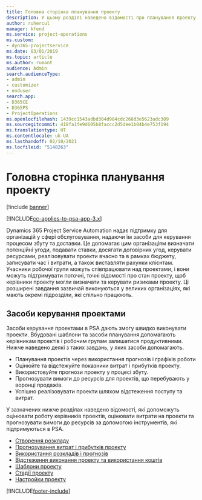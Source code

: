 ```yaml
---
title: Головна сторінка планування проекту
description: У цьому розділі наведено відомості про планування проекту.
author: ruhercul
manager: kfend
ms.service: project-operations
ms.custom:
- dyn365-projectservice
ms.date: 03/01/2019
ms.topic: article
ms.author: rumant
audience: Admin
search.audienceType:
- admin
- customizer
- enduser
search.app:
- D365CE
- D365PS
- ProjectOperations
ms.openlocfilehash: 1439cc1543adbd304d984cdc268d3e5623adc309
ms.sourcegitcommit: 418fa1fe9d605b8faccc2d5dee1b04b4e753f194
ms.translationtype: HT
ms.contentlocale: uk-UA
ms.lasthandoff: 02/10/2021
ms.locfileid: "5148263"
---
```

# <a name="project-planning-home-page"></a>Головна сторінка планування проекту

[!include [banner](../includes/psa-now-project-operations.md)]

[!INCLUDE[cc-applies-to-psa-app-3.x](../includes/cc-applies-to-psa-app-3x.md)]

Dynamics 365 Project Service Automation надає підтримку для організацій у сфері обслуговування, надаючи їм засоби для керування процесом збуту та доставки. Це допомагає цим організаціям визначати потенційні угоди, подавати ставки, досягати договірних угод, керувати ресурсами, реалізовувати проекти вчасно та в рамках бюджету, записувати час і витрати, а також виставляти рахунки клієнтам. Учасники робочої групи можуть співпрацювати над проектами, і вони можуть підтримувати поточні, точні відомості про стан проекту, щоб керівники проекту могли визначати та керувати ризиками проекту. Ці розширені завдання зазвичай виконуються у великих організаціях, які мають окремі підрозділи, які спільно працюють.

## <a name="project-management-tools"></a>Засоби керування проектами

Засоби керування проектами в PSA дають змогу швидко виконувати проекти. Вбудовані шаблони та засоби планування допомагають керівникам проектів і робочим групам залишатися продуктивними. Нижче наведено деякі з таких завдань, у яких засоби допомагають.

- Планування проектів через використання прогнозів і графіків роботи
- Оцінюйте та відстежуйте показники витрат і прибутків проекту.
- Використовуйте прогнози проекту у процесі збуту.
- Прогнозувати вимоги до ресурсів для проектів, що перебувають у воронці продажів.
- Успішно реалізовувати проекти шляхом відстеження поступу та витрат.

У зазначених нижче розділах наведено відомості, які допоможуть оцінювати роботу керівників проектів, оцінювати витрати на проекти та прогнозувати вимоги до ресурсів за допомогою інструментів, які підтримуються в PSA.

- [Створення розкладу](project-creating.md)
- [Прогнозування витрат і прибутків проекту](project-estimating.md)
- [Використання розкладів і прогнозів](project-leveraging.md)
- [Відстеження виконання проекту та використання коштів](project-tracking.md)
- [Шаблони проекту](project-templates.md)
- [Стадії проекту](project-stages.md)
- [Настройки проекту](project-settings.md)


[!INCLUDE[footer-include](../includes/footer-banner.md)]